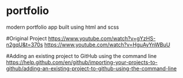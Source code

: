 # portfolio

modern portfolio app built using html and scss

#Original Project
https://www.youtube.com/watch?v=gYzHS-n2gqU&t=370s
https://www.youtube.com/watch?v=HguAyYnWBuU

#Adding an existing project to GitHub using the command line
https://help.github.com/en/github/importing-your-projects-to-github/adding-an-existing-project-to-github-using-the-command-line
